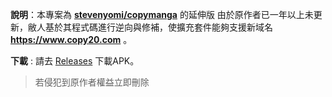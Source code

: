 **說明**：本專案為 [**stevenyomi/copymanga**](https://github.com/stevenyomi/copymanga) 的延伸版
由於原作者已一年以上未更新，敝人基於其程式碼進行逆向與修補，使擴充套件能夠支援新域名 **https://www.copy20.com** 。

**下載** : 請去 [Releases](https://github.com/LittleSurvival/copymanga-copy20/releases/tag/copymanga) 下載APK。


> 若侵犯到原作者權益立即刪除
